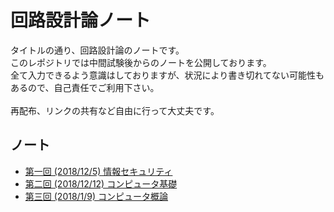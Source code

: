 # 回路設計論ノート

タイトルの通り、回路設計論のノートです。  
このレポジトリでは中間試験後からのノートを公開しております。  
全て入力できるよう意識はしておりますが、状況により書き切れてない可能性もあるので、自己責任でご利用下さい。  
<br /> 
再配布、リンクの共有など自由に行って大丈夫です。

## ノート
- [第一回 (2018/12/5) 情報セキュリティ](https://github.com/tmorio/CircleClass/blob/master/後期期末1.md)
- [第二回 (2018/12/12) コンピュータ基礎](https://github.com/tmorio/CircleClass/blob/master/後期期末2.md)
- [第三回 (2018/1/9) コンピュータ概論](https://github.com/tmorio/CircleClass/blob/master/後期期末3.md)
